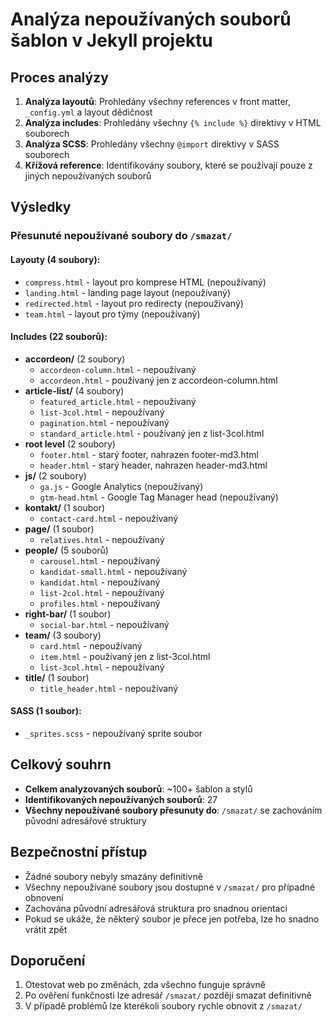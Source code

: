 # Analýza nepoužívaných souborů šablon v Jekyll projektu

## Proces analýzy

1. **Analýza layoutů**: Prohledány všechny references v front matter, `_config.yml` a layout dědičnost
2. **Analýza includes**: Prohledány všechny `{% include %}` direktivy v HTML souborech  
3. **Analýza SCSS**: Prohledány všechny `@import` direktivy v SASS souborech
4. **Křížová reference**: Identifikovány soubory, které se používají pouze z jiných nepoužívaných souborů

## Výsledky

### Přesunuté nepoužívané soubory do `/smazat/`

#### Layouty (4 soubory):
- `compress.html` - layout pro komprese HTML (nepoužívaný)
- `landing.html` - landing page layout (nepoužívaný)  
- `redirected.html` - layout pro redirecty (nepoužívaný)
- `team.html` - layout pro týmy (nepoužívaný)

#### Includes (22 souborů):
- **accordeon/** (2 soubory)
  - `accordeon-column.html` - nepoužívaný
  - `accordeon.html` - používaný jen z accordeon-column.html
- **article-list/** (4 soubory) 
  - `featured_article.html` - nepoužívaný
  - `list-3col.html` - nepoužívaný
  - `pagination.html` - nepoužívaný
  - `standard_article.html` - používaný jen z list-3col.html
- **root level** (2 soubory)
  - `footer.html` - starý footer, nahrazen footer-md3.html
  - `header.html` - starý header, nahrazen header-md3.html
- **js/** (2 soubory)
  - `ga.js` - Google Analytics (nepoužívaný)
  - `gtm-head.html` - Google Tag Manager head (nepoužívaný)
- **kontakt/** (1 soubor)
  - `contact-card.html` - nepoužívaný
- **page/** (1 soubor) 
  - `relatives.html` - nepoužívaný
- **people/** (5 souborů)
  - `carousel.html` - nepoužívaný
  - `kandidat-small.html` - nepoužívaný
  - `kandidat.html` - nepoužívaný
  - `list-2col.html` - nepoužívaný  
  - `profiles.html` - nepoužívaný
- **right-bar/** (1 soubor)
  - `social-bar.html` - nepoužívaný
- **team/** (3 soubory)
  - `card.html` - nepoužívaný
  - `item.html` - používaný jen z list-3col.html
  - `list-3col.html` - nepoužívaný
- **title/** (1 soubor)
  - `title_header.html` - nepoužívaný

#### SASS (1 soubor):
- `_sprites.scss` - nepoužívaný sprite soubor

## Celkový souhrn

- **Celkem analyzovaných souborů**: ~100+ šablon a stylů
- **Identifikovaných nepoužívaných souborů**: 27
- **Všechny nepoužívané soubory přesunuty do**: `/smazat/` se zachováním původní adresářové struktury

## Bezpečnostní přístup

- Žádné soubory nebyly smazány definitivně
- Všechny nepoužívané soubory jsou dostupné v `/smazat/` pro případné obnovení
- Zachována původní adresářová struktura pro snadnou orientaci
- Pokud se ukáže, že některý soubor je přece jen potřeba, lze ho snadno vrátit zpět

## Doporučení

1. Otestovat web po změnách, zda všechno funguje správně
2. Po ověření funkčnosti lze adresář `/smazat/` později smazat definitivně
3. V případě problémů lze kterékoli soubory rychle obnovit z `/smazat/`